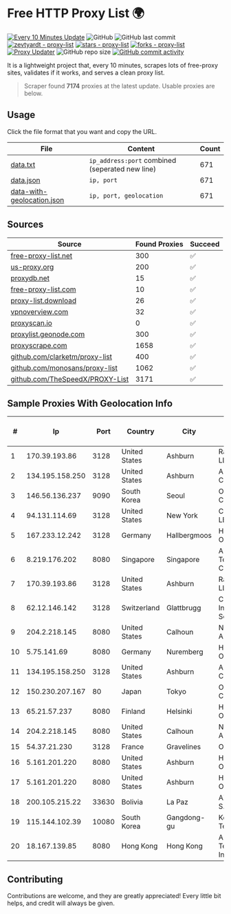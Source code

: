 
# Free HTTP Proxy List 🌍

[![Every 10 Minutes Update](https://github.com/mertguvencli/http-proxy-list/actions/workflows/main.yml/badge.svg?branch=main)](https://github.com/mertguvencli/http-proxy-list/actions/workflows/main.yml)
![GitHub](https://img.shields.io/github/license/mertguvencli/http-proxy-list)
![GitHub last commit](https://img.shields.io/github/last-commit/mertguvencli/http-proxy-list)
[![zevtyardt - proxy-list](https://img.shields.io/static/v1?label=zevtyardt&message=proxy-list&color=blue&logo=github)](https://github.com/zevtyardt/proxy-list "Go to GitHub repo")
[![stars - proxy-list](https://img.shields.io/github/stars/zevtyardt/proxy-list?style=social)](https://github.com/zevtyardt/proxy-list)
[![forks - proxy-list](https://img.shields.io/github/forks/zevtyardt/proxy-list?style=social)](https://github.com/zevtyardt/proxy-list)
[![Proxy Updater](https://github.com/zevtyardt/proxy-list/workflows/Proxy%20Updater/badge.svg)](https://github.com/zevtyardt/proxy-list/actions?query=workflow:"Proxy+Updater")
![GitHub repo size](https://img.shields.io/github/repo-size/zevtyardt/proxy-list)
[![GitHub commit activity](https://img.shields.io/github/commit-activity/m/zevtyardt/proxy-list?logo=commits)](https://github.com/zevtyardt/proxy-list/commits/main)

It is a lightweight project that, every 10 minutes, scrapes lots of free-proxy sites, validates if it works, and serves a clean proxy list.

> Scraper found **7174** proxies at the latest update. Usable proxies are below.

## Usage

Click the file format that you want and copy the URL.

|File|Content|Count|
|----|-------|-----|
|[data.txt](https://raw.githubusercontent.com/mertguvencli/http-proxy-list/main/proxy-list/data.txt)|`ip_address:port` combined (seperated new line)|671|
|[data.json](https://raw.githubusercontent.com/mertguvencli/http-proxy-list/main/proxy-list/data.json)|`ip, port`|671|
|[data-with-geolocation.json](https://raw.githubusercontent.com/mertguvencli/http-proxy-list/main/proxy-list/data-with-geolocation.json)|`ip, port, geolocation`|671|

## Sources

|Source|Found Proxies|Succeed|
|------|-------------|-------|
|[free-proxy-list.net](https://free-proxy-list.net)|300|✅|
|[us-proxy.org](https://www.us-proxy.org)|200|✅|
|[proxydb.net](http://proxydb.net)|15|✅|
|[free-proxy-list.com](https://free-proxy-list.com/?page=&port=&type%5B%5D=http&type%5B%5D=https&up_time=0&search=Search)|10|✅|
|[proxy-list.download](https://www.proxy-list.download/HTTP)|26|✅|
|[vpnoverview.com](https://vpnoverview.com/privacy/anonymous-browsing/free-proxy-servers)|32|✅|
|[proxyscan.io](https://www.proxyscan.io)|0|✅|
|[proxylist.geonode.com](https://proxylist.geonode.com/api/proxy-list?limit=300&page=1&sort_by=lastChecked&sort_type=desc&protocols=http,https)|300|✅|
|[proxyscrape.com](https://api.proxyscrape.com/v2/?request=displayproxies&protocol=http&timeout=10000&country=all&ssl=all&anonymity=all)|1658|✅|
|[github.com/clarketm/proxy-list](https://raw.githubusercontent.com/clarketm/proxy-list/master/proxy-list-raw.txt)|400|✅|
|[github.com/monosans/proxy-list](https://raw.githubusercontent.com/monosans/proxy-list/main/proxies/http.txt)|1062|✅|
|[github.com/TheSpeedX/PROXY-List](https://raw.githubusercontent.com/TheSpeedX/PROXY-List/master/http.txt)|3171|✅|


## Sample Proxies With Geolocation Info

|#|Ip|Port|Country|City|Internet Service Provider|
|-|--|----|-------|----|-------------------------|
|1|170.39.193.86|3128|United States|Ashburn|Rackdog, LLC|
|2|134.195.158.250|3128|United States|Ashburn|AB E-Commerce|
|3|146.56.136.237|9090|South Korea|Seoul|Oracle Corporation|
|4|94.131.114.69|3128|United States|New York|CLOUD LEASE Ltd|
|5|167.233.12.242|3128|Germany|Hallbergmoos|Hetzner Online GmbH|
|6|8.219.176.202|8080|Singapore|Singapore|Alibaba (US) Technology Co., Ltd.|
|7|170.39.193.86|3128|United States|Ashburn|Rackdog, LLC|
|8|62.12.146.142|3128|Switzerland|Glattbrugg|Cyberlink Internet Services AG|
|9|204.2.218.145|8080|United States|Calhoun|NTT America, Inc.|
|10|5.75.141.69|8080|Germany|Nuremberg|Hetzner Online GmbH|
|11|134.195.158.250|3128|United States|Ashburn|AB E-Commerce|
|12|150.230.207.167|80|Japan|Tokyo|Oracle Corporation|
|13|65.21.57.237|8080|Finland|Helsinki|Hetzner Online GmbH|
|14|204.2.218.145|8080|United States|Calhoun|NTT America, Inc.|
|15|54.37.21.230|3128|France|Gravelines|OVH SAS|
|16|5.161.201.220|8080|United States|Ashburn|Hetzner Online GmbH|
|17|5.161.201.220|8080|United States|Ashburn|Hetzner Online GmbH|
|18|200.105.215.22|33630|Bolivia|La Paz|AXS Bolivia S. A.|
|19|115.144.102.39|10080|South Korea|Gangdong-gu|Korea Telecom|
|20|18.167.139.85|8080|Hong Kong|Hong Kong|Amazon Technologies Inc.|



## Contributing

Contributions are welcome, and they are greatly appreciated! Every
little bit helps, and credit will always be given.

